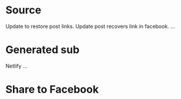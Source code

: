 # Source
Update to restore post links. Update post recovers link in facebook.
...
# Generated sub
Netlify
...
# Share to Facebook
